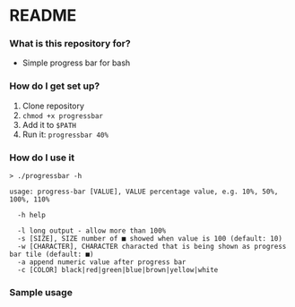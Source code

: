 # README #

### What is this repository for? ###

* Simple progress bar for bash

### How do I get set up? ###
1. Clone repository
2. `chmod +x progressbar`
3. Add it to `$PATH` 
4. Run it: `progressbar 40%`


### How do I use it ###
```
> ./progressbar -h 

usage: progress-bar [VALUE], VALUE percentage value, e.g. 10%, 50%, 100%, 110%

  -h help

  -l long output - allow more than 100%
  -s [SIZE], SIZE number of ■ showed when value is 100 (default: 10)
  -w [CHARACTER], CHARACTER characted that is being shown as progress bar tile (default: ■)
  -a append numeric value after progress bar
  -c [COLOR] black|red|green|blue|brown|yellow|white

```

### Sample usage ###
